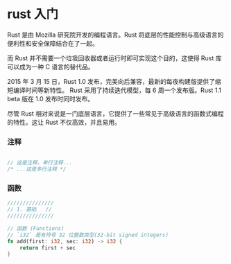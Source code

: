 # rust 入门

Rust 是由 Mozilla 研究院开发的编程语言。Rust 将底层的性能控制与高级语言的便利性和安全保障结合在了一起。

而 Rust 并不需要一个垃圾回收器或者运行时即可实现这个目的，这使得 Rust 库可以成为一种 C 语言的替代品。

2015 年 3 月 15 日，Rust 1.0 发布，完美向后兼容，最新的每夜构建版提供了缩短编译时间等新特性。 Rust 采用了持续迭代模型，每 6 周一个发布版。Rust 1.1 beta 版在 1.0 发布时同时发布。

尽管 Rust 相对来说是一门底层语言，它提供了一些常见于高级语言的函数式编程的特性。这让 Rust 不仅高效，并且易用。

### 注释

```rust

// 这是注释，单行注释...
/* ...这是多行注释 */

```

### 函数

```rust
///////////////
// 1. 基础   //
///////////////

// 函数 (Functions)
// `i32` 是有符号 32 位整数类型(32-bit signed integers)
fn add(first: i32, sec: i32) -> i32 {
    return first + sec
}
```

